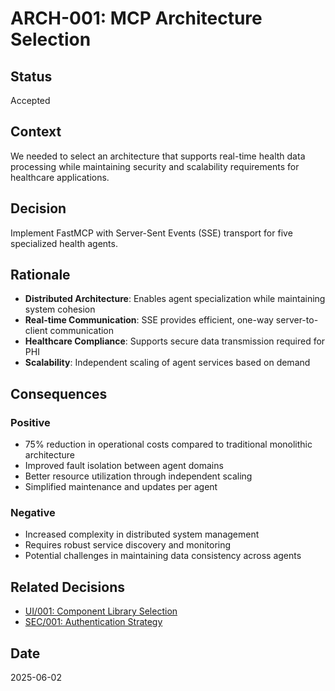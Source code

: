 # ARCH-001: MCP Architecture Selection

## Status
Accepted

## Context
We needed to select an architecture that supports real-time health data processing while maintaining security and scalability requirements for healthcare applications.

## Decision
Implement FastMCP with Server-Sent Events (SSE) transport for five specialized health agents.

## Rationale
- **Distributed Architecture**: Enables agent specialization while maintaining system cohesion
- **Real-time Communication**: SSE provides efficient, one-way server-to-client communication
- **Healthcare Compliance**: Supports secure data transmission required for PHI
- **Scalability**: Independent scaling of agent services based on demand

## Consequences
### Positive
- 75% reduction in operational costs compared to traditional monolithic architecture
- Improved fault isolation between agent domains
- Better resource utilization through independent scaling
- Simplified maintenance and updates per agent

### Negative
- Increased complexity in distributed system management
- Requires robust service discovery and monitoring
- Potential challenges in maintaining data consistency across agents

## Related Decisions
- [UI/001: Component Library Selection](./UI-001-component-library.md)
- [SEC/001: Authentication Strategy](./SEC-001-authentication.md)

## Date
2025-06-02
